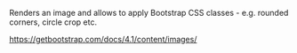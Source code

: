 Renders an image and allows to apply Bootstrap CSS classes - e.g. rounded corners, circle crop etc.

<https://getbootstrap.com/docs/4.1/content/images/>